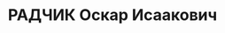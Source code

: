 ---
title: РАДЧИК Оскар Исаакович
description: народився 1893 р. у м. Сальниця Подільської губ. Єврей, із службовців,
  освіта вища, позапарт. Проживав у Харкові. Економіст тресту "Кокс". Заарештований
  17 серпня 1937 р. як член к.-р. троцькістської шкідницької організації (статті 547,
  5411 КК УРСР) і військовою колегією Верховного Суду СРСР 5 січня 1938 р. (статті
  541 п. "а", 548, 5411 КК УРСР) засуджений до розстрілу з конфіскацією особистого
  майна з негайним виконанням вироку згідно з постановою ЦВК СРСР від 1 грудня 1934
  р. Розстріляний 6 січня 1938 р. у Харкові. Реабілітований 28 вересня 1957 р.
---